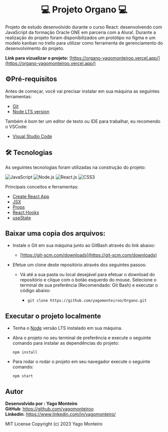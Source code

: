 <h1 align="center">💻 Projeto Organo 💻</h1> 

Projeto de estudo desenvolvido durante o curso React: desenvolvendo com JavaScript da formação Oracle ONE em parceria com a Alura!. Durante a realização do projeto foram disponibilizados um protótipo no figma e um modelo kanban no trello para utilizar como ferramenta de gerenciamento do desenvolvimento do projeto.

**Link para vizualizar o  projeto:**
[https://organo-yagomonteiroo.vercel.app/](https://organo-yagomonteiroo.vercel.app/)          
                    
## ⚙️Pré-requisitos

Antes de começar, você vai precisar instalar em sua máquina as seguintes ferramentas:
- [Git](https://git-scm.com)
- [Node LTS version](https://nodejs.org/en)


Também é bom ter um editor de texto ou IDE para trabalhar, eu recomendo o VSCode:
 - [Visual Studio Code](https://code.visualstudio.com/)



## 🛠 Tecnologias

As seguintes tecnologias foram utilizadas na construção do projeto:

![JavaScript](https://img.shields.io/badge/JavaScript-F7DF1E?style=for-the-badge&logo=javascript&logoColor=black)
![Node.js](https://img.shields.io/badge/Node.js-43853D?style=for-the-badge&logo=node.js&logoColor=white)
![React.js](https://img.shields.io/badge/React-20232A?style=for-the-badge&logo=react&logoColor=61DAFB)
![CSS3](https://img.shields.io/badge/CSS-239120?&style=for-the-badge&logo=css3&logoColor=white)

Principais conceitos e ferramentas:
- [Create React App](https://create-react-app.dev/)
- [JSX](https://pt-br.legacy.reactjs.org/docs/introducing-jsx.html)
- [Props](https://legacy.reactjs.org/docs/components-and-props.html)
- [React Hooks](https://pt-br.legacy.reactjs.org/docs/hooks-overview.html)
- [useState](https://react.dev/reference/react/useState)



## Baixar uma copia dos arquivos:

-   Instale o Git em sua máquina junto ao GitBash através do link abaixo:
    -   [https://git-scm.com/downloads](https://git-scm.com/downloads)
    
-   Efetue um clone deste repositório através dos seguintes passos:
    -   Vá até a sua pasta ou local desejável para efetuar o download do repositório e clique com o botão esquerdo do mouse. Selecione o terminal de sua preferência (Recomendado: Git Bash) e executar o código abaixo:

	    - ```gitbash
          git clone https://github.com/yagomonteiroo/Organo.git
          ```
## Executar o projeto localmente
- Tenha o [Node](https://nodejs.org/en) versão LTS instalado em sua máquina.
- Abra o projeto no seu terminal de preferência e execute o seguinte comando para instalar as dependências do projeto:

  ``` gitbash
  npm install
    ``` 
- Para rodar o rodar o projeto em seu navegador execute o seguinte comando:

  ``` gitbash
  npm start
    ``` 

## Autor

**Desenvolvido por : Yago Monteiro**<br>
**GitHub**: https://github.com/yagomonteiroo<br>
**Linkedin**: https://www.linkedin.com/in/yagomonteiro/

MIT License
Copyright (c) 2023 Yago Monteiro
